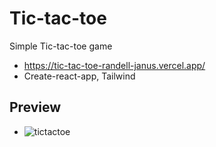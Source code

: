 # Tic-tac-toe
Simple Tic-tac-toe game
- https://tic-tac-toe-randell-janus.vercel.app/
- Create-react-app, Tailwind

## Preview
- ![tictactoe](https://user-images.githubusercontent.com/77889463/169703602-05d8256f-ae08-49ba-a38c-da9cfc0e88df.gif)
